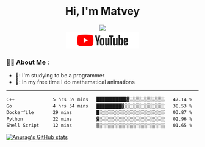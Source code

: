 <h1 align="center">Hi, I'm Matvey</h1>

<div id="header" align="center">
  <img src="https://media.giphy.com/media/M9gbBd9nbDrOTu1Mqx/giphy.gif" width="100"/>
</div>

<div align="center" id="badges">
  <a href="https://www.youtube.com/@matveymerzlikin">
    <img src="/assets/youtube.png" width="192px" alt="Youtube Badge"/>
  </a>
</div>

### :man_technologist: About Me :

- 📘: I'm studying to be a programmer
- 🌳: In my free time I do mathematical animations
---
<!--START_SECTION:waka-->

```txt
C++              5 hrs 59 mins   ███████████▓░░░░░░░░░░░░░   47.14 %
Go               4 hrs 54 mins   █████████▓░░░░░░░░░░░░░░░   38.53 %
Dockerfile       29 mins         █░░░░░░░░░░░░░░░░░░░░░░░░   03.87 %
Python           22 mins         ▓░░░░░░░░░░░░░░░░░░░░░░░░   02.96 %
Shell Script     12 mins         ▒░░░░░░░░░░░░░░░░░░░░░░░░   01.65 %
```

<!--END_SECTION:waka-->

[![Anurag's GitHub stats](https://github-readme-stats.vercel.app/api?username=Merzlikin-Matvey&theme=vision-friendly-dark)](https://github.com/anuraghazra/github-readme-stats)


